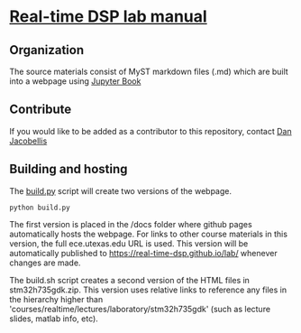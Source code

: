 # [Real-time DSP lab manual](https://real-time-dsp.github.io/lab/)

## Organization

The source materials consist of MyST markdown files (.md) which are built into a webpage using [Jupyter Book](https://jupyterbook.org/intro.html)

## Contribute

If you would like to be added as a contributor to this repository, contact [Dan Jacobellis](https://danjacobellis.net)

## Building and hosting

The [build.py](build.py) script will create two versions of the webpage.

`python build.py`

The first version is placed in the /docs folder where github pages automatically hosts the webpage. For links to other course materials in this version, the full ece.utexas.edu URL is used. This version will be automatically published to https://real-time-dsp.github.io/lab/ whenever changes are made.

The build.sh script creates a second version of the HTML files in stm32h735gdk.zip. This version uses relative links to reference any files in the hierarchy higher than 'courses/realtime/lectures/laboratory/stm32h735gdk' (such as lecture slides, matlab info, etc).